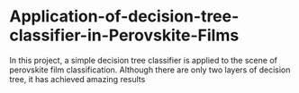 # Application-of-decision-tree-classifier-in-Perovskite-Films
In this project, a simple decision tree classifier is applied to the scene of perovskite film classification. Although there are only two layers of decision tree, it has achieved amazing results
